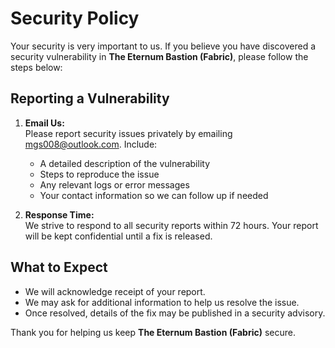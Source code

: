 # Security Policy

Your security is very important to us. If you believe you have discovered a security vulnerability in **The Eternum Bastion (Fabric)**, please follow the steps below:

## Reporting a Vulnerability

1. **Email Us:**  
   Please report security issues privately by emailing mgs008@outlook.com. Include:
   - A detailed description of the vulnerability
   - Steps to reproduce the issue
   - Any relevant logs or error messages
   - Your contact information so we can follow up if needed

2. **Response Time:**  
   We strive to respond to all security reports within 72 hours. Your report will be kept confidential until a fix is released.

## What to Expect

- We will acknowledge receipt of your report.
- We may ask for additional information to help us resolve the issue.
- Once resolved, details of the fix may be published in a security advisory.

Thank you for helping us keep **The Eternum Bastion (Fabric)** secure.
